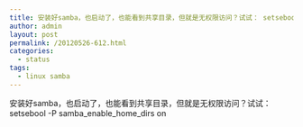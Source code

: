```yaml
---
title: 安装好samba，也启动了，也能看到共享目录，但就是无权限访问？试试： setsebool P samba enable home dirs on
author: admin
layout: post
permalink: /20120526-612.html
categories:
  - status
tags:
  - linux samba
---
```

安装好samba，也启动了，也能看到共享目录，但就是无权限访问？试试：  
setsebool -P samba\_enable\_home_dirs on